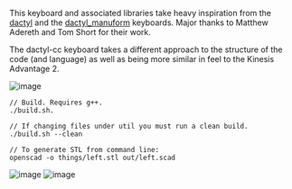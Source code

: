 This keyboard and associated libraries take heavy inspiration from the
 [dactyl](https://github.com/adereth/dactyl-keyboard) and
the [dactyl_manuform](https://github.com/abstracthat/dactyl-manuform) keyboards.
 Major thanks to Matthew Adereth and Tom Short for their work.

The dactyl-cc keyboard takes a different approach to the structure of the code (and language)
 as well as being more similar in feel to the Kinesis Advantage 2.

![image](https://imgur.com/IP2UYYA)

```
// Build. Requires g++.
./build.sh.

// If changing files under util you must run a clean build.
./build.sh --clean

// To generate STL from command line:
openscad -o things/left.stl out/left.scad
```

![image](https://imgur.com/LvZQUT4)
![image](https://imgur.com/0AYtoey)
